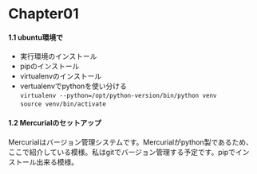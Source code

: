# Chapter01

#### 1.1 ubuntu環境で  
+ 実行環境のインストール
+ pipのインストール
+ virtualenvのインストール  
 + vertualenvでpythonを使い分ける  
  `virtualenv --python=/opt/python-version/bin/python venv`  
  `source venv/bin/activate`  

#### 1.2 Mercurialのセットアップ  
 Mercurialはバージョン管理システムです。Mercurialがpython製であるため、  
 ここで紹介している模様。私はgitでバージョン管理する予定です。pipでイン  
 ストール出来る模様。



